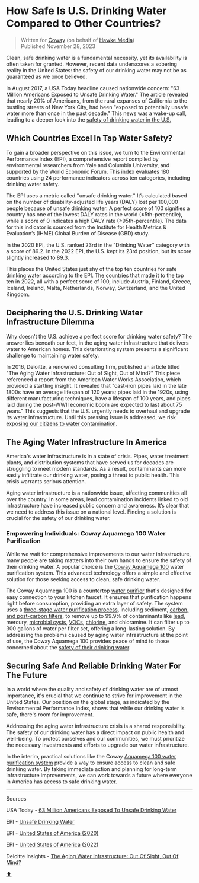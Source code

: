 # How Safe Is U.S. Drinking Water Compared to Other Countries? <a id="top"></a>

> Written for [Coway](https://cowaymega.com/blogs/blog/how-safe-is-u-s-drinking-water-compared-to-other-countries) (on behalf of [Hawke Media](https://hawkemedia.com/))
> <br> Published November 28, 2023
<!--
> - [Which Countries Excel In Tap Water Safety?](#1)
> - [Deciphering the U.S. Drinking Water Infrastructure Dilemma](#2)
> - [The Aging Water Infrastructure In America](#3)
>	- [Empowering Individuals: Coway Aquamega 100 Water Purification](#3_1)
> - [Securing Safe And Reliable Drinking Water For The Future](#4)
> - [Sources](#sources)
-->

Clean, safe drinking water is a fundamental necessity, yet its availability is often taken for granted. However, recent data underscores a sobering reality in the United States: the safety of our drinking water may not be as guaranteed as we once believed.

In August 2017, a USA Today headline caused nationwide concern: "63 Million Americans Exposed to Unsafe Drinking Water." The article revealed that nearly 20% of Americans, from the rural expanses of California to the bustling streets of New York City, had been "exposed to potentially unsafe water more than once in the past decade." This news was a wake-up call, leading to a deeper look into the [safety of drinking water in the U.S.](https://www.usatoday.com/story/news/2017/08/14/63-million-americans-exposed-unsafe-drinking-water/564278001/)

## Which Countries Excel In Tap Water Safety? <a id="1"></a>

To gain a broader perspective on this issue, we turn to the Environmental Performance Index (EPI), a comprehensive report compiled by environmental researchers from Yale and Columbia University, and supported by the World Economic Forum. This index evaluates 180 countries using 24 performance indicators across ten categories, including drinking water safety.

The EPI uses a metric called "unsafe drinking water." It’s calculated based on the number of disability-adjusted life years (DALY) lost per 100,000 people because of unsafe drinking water. A perfect score of 100 signifies a country has one of the lowest DALY rates in the world (≤5th-percentile), while a score of 0 indicates a high DALY rate (≥95th-percentile). The data for this indicator is sourced from the Institute for Health Metrics & Evaluation’s (IHME) Global Burden of Disease (GBD) study. 

In the 2020 EPI, the U.S. ranked 23rd in the "Drinking Water" category with a score of 89.2. In the 2022 EPI, the U.S. kept its 23rd position, but its score slightly increased to 89.3.

This places the United States just shy of the top ten countries for safe drinking water according to the EPI. The countries that made it to the top ten in 2022, all with a perfect score of 100, include Austria, Finland, Greece, Iceland, Ireland, Malta, Netherlands, Norway, Switzerland, and the United Kingdom.

## Deciphering the U.S. Drinking Water Infrastructure Dilemma <a id="2"></a>

Why doesn't the U.S. achieve a perfect score for drinking water safety? The answer lies beneath our feet, in the aging water infrastructure that delivers water to American homes. This deteriorating system presents a significant challenge to maintaining water safety.

In 2016, Deloitte, a renowned consulting firm, published an article titled "The Aging Water Infrastructure: Out of Sight, Out of Mind?" This piece referenced a report from the American Water Works Association, which provided a startling insight. It revealed that "cast-iron pipes laid in the late 1800s have an average lifespan of 120 years; pipes laid in the 1920s, using different manufacturing techniques, have a lifespan of 100 years, and pipes laid during the post-WWII economic boom are expected to last about 75 years." This suggests that the U.S. urgently needs to overhaul and upgrade its water infrastructure. Until this pressing issue is addressed, we risk [exposing our citizens to water contamination](https://cowaymega.com/blogs/blog/four-common-contaminants-in-your-drinking-water).

## The Aging Water Infrastructure In America <a id="3"></a>

America's water infrastructure is in a state of crisis. Pipes, water treatment plants, and distribution systems that have served us for decades are struggling to meet modern standards. As a result, contaminants can more easily infiltrate our drinking water, posing a threat to public health. This crisis warrants serious attention.

Aging water infrastructure is a nationwide issue, affecting communities all over the country. In some areas, lead contamination incidents linked to old infrastructure have increased public concern and awareness. It’s clear that we need to address this issue on a national level. Finding a solution is crucial for the safety of our drinking water.

### Empowering Individuals: Coway Aquamega 100 Water Purification <a id="3_1"></a>

While we wait for comprehensive improvements to our water infrastructure, many people are taking matters into their own hands to ensure the safety of their drinking water. A popular choice is the [Coway Aquamega 100](https://cowaymega.com/products/aquamega-100) water purification system. This advanced technology offers a simple and effective solution for those seeking access to clean, safe drinking water.

The Coway Aquamega 100 is a countertop [water purifier](https://cowaymega.com/blogs/blog/what-do-water-filters-remove) that's designed for easy connection to your kitchen faucet. It ensures that purification happens right before consumption, providing an extra layer of safety. The system uses a [three-stage water purification process](https://cowaymega.com/blogs/blog/the-science-behind-triple-filtered-water), including sediment, [carbon, and post-carbon filters](https://cowaymega.com/blogs/blog/carbon-the-miracle-element/), to remove up to 99.9% of contaminants like [lead](https://cowaymega.com/blogs/blog/%E2%80%9Chttps://cowaymega.com/blogs/blog/why-lead-is-so-dangerous-in-drinking-water/), mercury, [microbial cysts](https://cowaymega.com/blogs/blog/yes-there-may-be-cysts-in-your-drinking-water/), [VOCs](https://cowaymega.com/blogs/blog/are-you-drinking-volatile-organic-compounds/), [chlorine](https://cowaymega.com/blogs/blog/do-you-taste-chlorine-in-your-water/), and chloramine. It can filter up to 300 gallons of water per filter set, offering a long-lasting solution. By addressing the problems caused by aging water infrastructure at the point of use, the Coway Aquamega 100 provides peace of mind to those concerned about the [safety of their drinking water](https://www2.deloitte.com/us/en/insights/economy/issues-by-the-numbers/us-aging-water-infrastructure-investment-opportunities.html).

## Securing Safe And Reliable Drinking Water For The Future <a id="4"></a>

In a world where the quality and safety of drinking water are of utmost importance, it's crucial that we continue to strive for improvement in the United States. Our position on the global stage, as indicated by the Environmental Performance Index, shows that while our drinking water is safe, there's room for improvement.

Addressing the aging water infrastructure crisis is a shared responsibility. The safety of our drinking water has a direct impact on public health and well-being. To protect ourselves and our communities, we must prioritize the necessary investments and efforts to upgrade our water infrastructure.

In the interim, practical solutions like the Coway [Aquamega 100 water purification system](https://cowaymega.com/pages/aquamega) provide a way to ensure access to clean and safe drinking water. By taking immediate action and planning for long-term infrastructure improvements, we can work towards a future where everyone in America has access to safe drinking water.

---

Sources <a id="sources"></a>

USA Today - [63 Million Americans Exposed To Unsafe Drinking Water](https://www.usatoday.com/story/news/2017/08/14/63-million-americans-exposed-unsafe-drinking-water/564278001/)

EPI - [Unsafe Drinking Water](https://epi.yale.edu/epi-results/2022/component/uwd)

EPI - [United States of America (2020)](https://epi.yale.edu/epi-results/2020/country/usa)

EPI - [United States of America (2022)](https://epi.yale.edu/epi-results/2022/country/usa)

Deloitte Insights - [The Aging Water Infrastructure: Out Of Sight, Out Of Mind?](https://www2.deloitte.com/us/en/insights/economy/issues-by-the-numbers/us-aging-water-infrastructure-investment-opportunities.html)

[:arrow_up:](#top)
